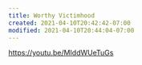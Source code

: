 ```yaml
---
title: Worthy Victimhood
created: 2021-04-10T20:42:42-07:00
modified: 2021-04-10T20:44:04-07:00
---
```


https://youtu.be/MIddWUeTuGs